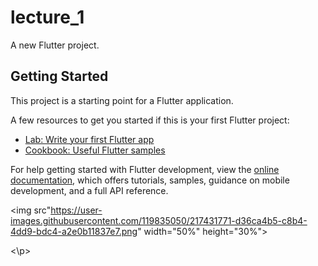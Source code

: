 # lecture_1

A new Flutter project.

## Getting Started

This project is a starting point for a Flutter application.

A few resources to get you started if this is your first Flutter project:

- [Lab: Write your first Flutter app](https://docs.flutter.dev/get-started/codelab)
- [Cookbook: Useful Flutter samples](https://docs.flutter.dev/cookbook)

For help getting started with Flutter development, view the
[online documentation](https://docs.flutter.dev/), which offers tutorials,
samples, guidance on mobile development, and a full API reference.


<p>

<img src"https://user-images.githubusercontent.com/119835050/217431771-d36ca4b5-c8b4-4dd9-bdc4-a2e0b11837e7.png" width="50%" height="30%">


<\p>
